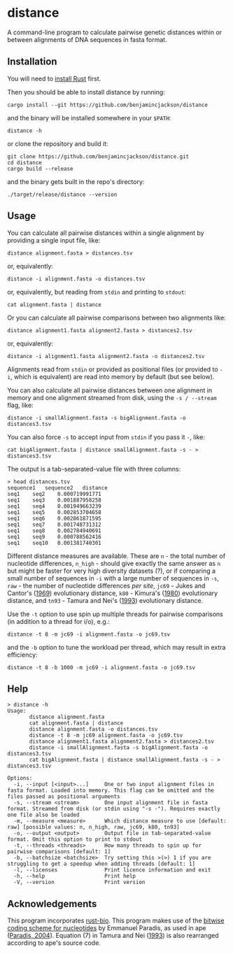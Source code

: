 # distance

A command-line program to calculate pairwise genetic distances within or between alignments of DNA sequences in fasta format.

## Installation

You will need to [install Rust](https://www.rust-lang.org/tools/install) first.

Then you should be able to install distance by running:

```
cargo install --git https://github.com/benjamincjackson/distance
```

and the binary will be installed somewhere in your `$PATH`:

```
distance -h
```

or clone the repository and build it:

```
git clone https://github.com/benjamincjackson/distance.git
cd distance
cargo build --release
```

and the binary gets built in the repo's directory:

```
./target/release/distance --version
```

## Usage

You can calculate all pairwise distances within a single alignment by providing a single input file, like:

```
distance alignment.fasta > distances.tsv
```

or, equivalently:

```
distance -i alignment.fasta -o distances.tsv
```

or, equivalently, but reading from `stdin` and printing to `stdout`:

```
cat alignment.fasta | distance
```

Or you can calculate all pairwise comparisons between two alignments like:

```
distance alignment1.fasta alignment2.fasta > distances2.tsv
```

or, equivalently:

```
distance -i alignment1.fasta alignment2.fasta -o distances2.tsv
```

Alignments read from `stdin` or provided as positional files (or provided to `-i`, which is equivalent) are read into memory by default (but see below).

You can also calculate all pairwise distances between one alignment in memory and one alignment streamed from disk, using the `-s / --stream` flag, like:

```
distance -i smallAlignment.fasta -s bigAlignment.fasta -o distances3.tsv
```

You can also force `-s` to accept input from `stdin` if you pass it `-`, like:

```
cat bigAlignment.fasta | distance smallAlignment.fasta -s - > distances3.tsv
```

The output is a tab-separated-value file with three columns:

```
> head distances.tsv
sequence1	sequence2	distance
seq1	seq2	0.000719991771
seq1	seq3	0.001887958258
seq1	seq4	0.001949663239
seq1	seq5	0.002853704658
seq1	seq6	0.002861871595
seq1	seq7	0.001748731312
seq1	seq8	0.002784940691
seq1	seq9	0.000788562416
seq1	seq10	0.001381740301
```

Different distance measures are available. These are `n` - the total number of nucleotide differences, `n_high` - should give exactly the same answer as `n` but might be faster for very high diversity datasets (?), or if comparing a small number of sequences in `-i` with a large number of sequences in `-s`, `raw` - the number of nucleotide differences _per site_, `jc69` - Jukes and Cantor's ([1969](https://books.google.co.uk/books?id=FDHLBAAAQBAJ&lpg=PA21&ots=bmgnXDW6mB&dq=jukes%20cantor%201969&lr&pg=PA34#v=onepage&q=jukes%20cantor%201969&f=false)) evolutionary distance, `k80` - Kimura's ([1980](https://doi.org/10.1007/bf01731581)) evolutionary distance, and `tn93` - Tamura and Nei's ([1993](https://doi.org/10.1093/oxfordjournals.molbev.a040023)) evolutionary distance.

Use the `-t` option to use spin up multiple threads for pairwise comparisons (in addition to a thread for i/o), e.g.:

```
distance -t 8 -m jc69 -i alignment.fasta -o jc69.tsv
```

and the `-b` option to tune the workload per thread, which may result in extra efficiency:

```
distance -t 8 -b 1000 -m jc69 -i alignment.fasta -o jc69.tsv
```

## Help

```
> distance -h
Usage:
       distance alignment.fasta
       cat alignment.fasta | distance
       distance alignment.fasta -o distances.tsv
       distance -t 8 -m jc69 alignment.fasta -o jc69.tsv
       distance alignment1.fasta alignment2.fasta > distances2.tsv
       distance -i smallAlignment.fasta -s bigAlignment.fasta -o distances3.tsv
       cat bigAlignment.fasta | distance smallAlignment.fasta -s - > distances3.tsv

Options:
  -i, --input [<input>...]     One or two input alignment files in fasta format. Loaded into memory. This flag can be omitted and the files passed as positional arguments
  -s, --stream <stream>        One input alignment file in fasta format. Streamed from disk (or stdin using "-s -"). Requires exactly one file also be loaded
  -m, --measure <measure>      Which distance measure to use [default: raw] [possible values: n, n_high, raw, jc69, k80, tn93]
  -o, --output <output>        Output file in tab-separated-value format. Omit this option to print to stdout
  -t, --threads <threads>      How many threads to spin up for pairwise comparisons [default: 1]
  -b, --batchsize <batchsize>  Try setting this >(>) 1 if you are struggling to get a speedup when adding threads [default: 1]
  -l, --licenses               Print licence information and exit
  -h, --help                   Print help
  -V, --version                Print version
```

## Acknowledgements

This program incorporates [rust-bio](https://rust-bio.github.io/). This program makes use of the [bitwise coding scheme for nucleotides](https://emmanuelparadis.github.io/misc/BitLevelCodingScheme.html) by Emmanuel Paradis, as used in ape ([Paradis, 2004](https://doi.org/10.1093/bioinformatics/btg412)). Equation (7) in Tamura and Nei ([1993](https://doi.org/10.1093/oxfordjournals.molbev.a040023)) is also rearranged according to ape's source code.
